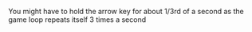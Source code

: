 You might have to hold the arrow key for about 1/3rd of a second as the game loop repeats itself 3 times a second

